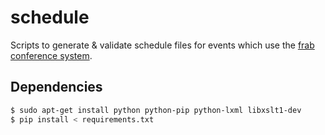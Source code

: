 # schedule

Scripts to generate & validate schedule files for events 
which use the [frab conference system][frab-website].

## Dependencies

``` bash
$ sudo apt-get install python python-pip python-lxml libxslt1-dev
$ pip install < requirements.txt
```


[frab-website]: http://frab.github.io/frab/

